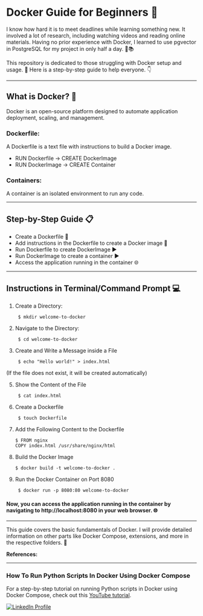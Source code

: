 # Docker Guide for Beginners 🐳

I know how hard it is to meet deadlines while learning something new. It involved a lot of research, including watching videos and reading online materials. 
Having no prior experience with Docker, I learned to use pgvector in PostgreSQL for my project in only half a day. 🚀📚

This repository is dedicated to those struggling with Docker setup and usage. 🐳 Here is a step-by-step guide to help everyone. 👇
________________________________________________________________________________________________________________________________________________________________________

## What is Docker? 🤔
Docker is an open-source platform designed to automate application deployment, scaling, and management.

### Dockerfile: 
A Dockerfile is a text file with instructions to build a Docker image.

* RUN Dockerfile → CREATE DockerImage
* RUN DockerImage → CREATE Container

### Containers: 
A container is an isolated environment to run any code.

________________________________________________________________________________________________________________________________________________________________________

## Step-by-Step Guide 📋

* Create a Dockerfile 📄
* Add instructions in the Dockerfile to create a Docker image 📝
* Run Dockerfile to create DockerImage ▶️
* Run DockerImage to create a container ▶️
* Access the application running in the container 🌐

________________________________________________________________________________________________________________________________________________________________________

## Instructions in Terminal/Command Prompt 💻

1. Create a Directory:
   ```
    $ mkdir welcome-to-docker
   ```

   
3. Navigate to the Directory:
   ```
    $ cd welcome-to-docker
   ```

4. Create and Write a Message inside a File
    ```
     $ echo "Hello world!" > index.html
    ```
(If the file does not exist, it will be created automatically)

5. Show the Content of the File
   ```
    $ cat index.html
   ```

6. Create a Dockerfile
    ```
     $ touch Dockerfile
    ```


7. Add the Following Content to the Dockerfile
     ```
     $ FROM nginx
     COPY index.html /usr/share/nginx/html
     ```

8. Build the Docker Image
    ```
    $ docker build -t welcome-to-docker .
    ```

9. Run the Docker Container on Port 8080
    ```
     $ docker run -p 8080:80 welcome-to-docker
    ```

#### Now, you can access the application running in the container by navigating to http://localhost:8080 in your web browser. 🌐

________________________________________________________________________________________________________________________________________________________________________


This guide covers the basic fundamentals of Docker. I will provide detailed information on other parts like Docker Compose, extensions, and more in the respective folders. 📂

**References:**
________________________________________________________________________________________________________________________________________________________________________

<h3>How To Run Python Scripts In Docker Using Docker Compose</h3>
<p>For a step-by-step tutorial on running Python scripts in Docker using Docker Compose, check out this <a href="https://youtu.be/juHKnNXMao0?si=S2tDX0EX-1iiQOx1">YouTube tutorial</a>.</p>









<a href="https://www.linkedin.com/in/mansi-more-0943/"> ![LinkedIn Profile](https://img.shields.io/badge/LinkedIn-0077B5?style=for-the-badge&logo=linkedin&logoColor=white) </a>




